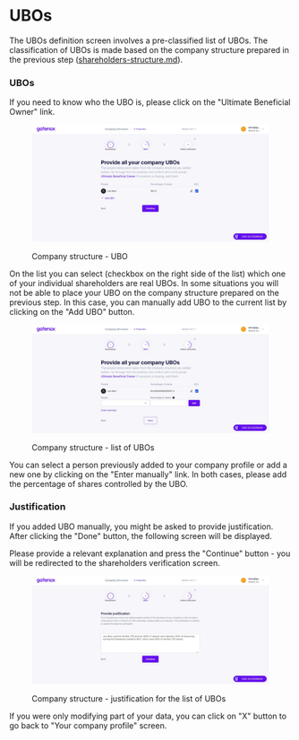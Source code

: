 # UBOs

The UBOs definition screen involves a pre-classified list of UBOs. The classification of UBOs is made based on the company structure prepared in the previous step ([shareholders-structure.md](shareholders-structure.md "mention")).

### UBOs

If you need to know who the UBO is, please click on the "Ultimate Beneficial Owner" link.

<figure><img src="../../../.gitbook/assets/cs_UBO.png" alt="Company structure - UBO"><figcaption><p>Company structure - UBO</p></figcaption></figure>

On the list you can select (checkbox on the right side of the list) which one of your individual shareholders are real UBOs. In some situations you will not be able to place your UBO on the company structure prepared on the previous step. In this case, you can manually add UBO to the current list by clicking on the "Add UBO" button.

<figure><img src="../../../.gitbook/assets/cs_UBO_add.png" alt="Company structure - list of UBOs"><figcaption><p>Company structure - list of UBOs</p></figcaption></figure>

You can select a person previously added to your company profile or add a new one by clicking on the "Enter manually" link. In both cases, please add the percentage of shares controlled by the UBO.

### Justification

If you added UBO manually, you might be asked to provide justification. After clicking the "Done" button, the following screen will be displayed.

Please provide a relevant explanation and press the "Continue" button - you will be redirected to the shareholders verification screen.

<figure><img src="../../../.gitbook/assets/cs_UBO2.png" alt="Company structure - justification for the list of UBOs"><figcaption><p>Company structure - justification for the list of UBOs</p></figcaption></figure>

If you were only modifying part of your data, you can click on "X" button to go back to "Your company profile" screen.
